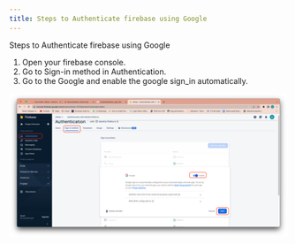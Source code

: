 ```yaml
---
title: Steps to Authenticate firebase using Google
---
```


Steps to Authenticate firebase using Google

1. Open your firebase console.
2. Go to Sign-in method in Authentication.
3. Go to the Google and enable the google sign_in automatically.

![eShop](/img/flutter/google_fcm.png) 
